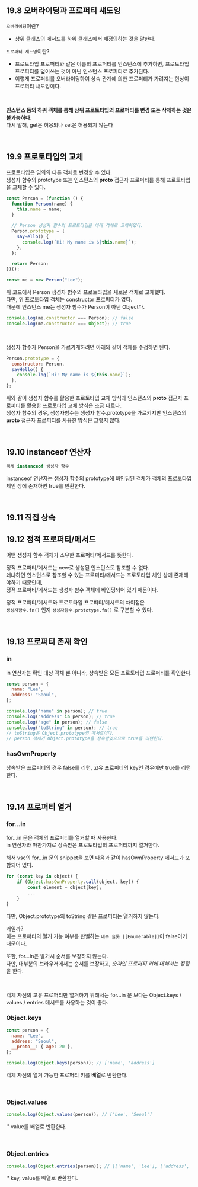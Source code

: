 ## 19.8 오버라이딩과 프로퍼티 섀도잉

`오버라이딩`이란? <br>

- 상위 클래스의 메서드를 하위 클래스에서 재정의하는 것을 말한다.

`프로퍼티 섀도잉`이란? <br>

- 프로토타입 프로퍼티와 같은 이름의 프로퍼티를 인스턴스에 추가하면, 프로토타입 프로퍼티를 덮어쓰는 것이 아닌 인스턴스 프로퍼티로 추가된다.
- 이렇게 프로퍼티를 오버라이딩하여 상속 관계에 의한 프로퍼티가 가려지는 현상이 프로퍼티 섀도잉이다.

<br>

**인스턴스 등의 하위 객체를 통해 상위 프로토타입의 프로퍼티를 변경 또는 삭제하는 것은 불가능하다.** <br>
다시 말해, get은 허용되나 set은 허용되지 않는다

<br>

## 19.9 프로토타입의 교체

프로토타입은 임의의 다른 객체로 변경할 수 있다. <br>
생성자 함수의 prototype 또는 인스턴스의 **proto** 접근자 프로퍼티를 통해 프로토타입을 교체할 수 있다.

```js
const Person = (function () {
  function Person(name) {
    this.name = name;
  }

  // Person 생성자 함수의 프로토타입을 아래 객체로 교체하였다.
  Person.prototype = {
    sayHello() {
      console.log(`Hi! My name is ${this.name}`);
    },
  };

  return Person;
})();

const me = new Person("Lee");
```

위 코드에서 Person 생성자 함수의 프로토타입을 새로운 객체로 교체했다. <br>
다만, 위 프로토타입 객체는 constructor 프로퍼티가 없다. <br>
때문에 인스턴스 me는 생성자 함수가 Person이 아닌 Object다.

```js
console.log(me.constructor === Person); // false
console.log(me.constructor === Object); // true
```

<br>

생성자 함수가 Person을 가르키게하려면 아래와 같이 객체를 수정하면 된다.

```js
Person.prototype = {
  constructor: Person,
  sayHello() {
    console.log(`Hi! My name is ${this.name}`);
  },
};
```

위와 같이 생성자 함수를 활용한 프로토타입 교체 방식과 인스턴스의 **proto** 접근자 프로퍼티를 활용한 프로토타입 교체 방식은 조금 다르다. <br>
생성자 함수의 경우, 생성자함수는 생성자 함수.prototype을 가르키지만 인스턴스의 **proto** 접근자 프로퍼티를 사용한 방식은 그렇지 않다. <br>

<br>

## 19.10 instanceof 연산자

```js
객체 instanceof 생성자 함수
```

instanceof 연산자는 생성자 함수의 prototype에 바인딩된 객체가 객체의 프로토타입 체인 상에 존재하면 true를 반환한다. <br>

<br>

## 19.11 직접 상속

## 19.12 정적 프로퍼티/메서드

어떤 생성자 함수 객체가 소유한 프로퍼티/메서드를 뜻한다.

정적 프로퍼티/메서드는 new로 생성된 인스턴스도 참조할 수 없다. <br>
왜냐하면 인스턴스로 참조할 수 있는 프로퍼티/메서드는 프로토타입 체인 상에 존재해야하기 때문인데, <br>
정적 프로퍼티/메서드는 생성자 함수 객체에 바인딩되어 있기 때문이다.

정적 프로퍼티/메서드와 프로토타입 프로퍼티/메서드의 차이점은 <br>
`생성자함수.fn()` 인지 `생성자함수.prototype.fn()` 로 구분할 수 있다.

<br>

## 19.13 프로퍼티 존재 확인

### in

in 연산자는 확인 대상 객체 뿐 아니라, 상속받은 모든 프로토타입 프로퍼티를 확인한다.

```js
const person = {
  name: "Lee",
  address: "Seoul",
};

console.log("name" in person); // true
console.log("address" in person); // true
console.log("age" in person); // false
console.log("toString" in person); // true
// toString은 Object.prototype의 메서드이다.
// person 객체가 Object.prototype을 상속받았으므로 true를 리턴한다.
```

### hasOwnProperty

상속받은 프로퍼티의 경우 false를 리턴, 고유 프로퍼티의 key인 경우에만 true를 리턴한다.

<br>

## 19.14 프로퍼티 열거

### for...in

for...in 문은 객체의 프로퍼티를 열거할 때 사용한다. <br>
in 연산자와 마찬가지로 상속받은 프로토타입의 프로퍼티까지 열거한다.

해서 vsc의 for...in 문의 snippet을 보면 다음과 같이 hasOwnProperty 메서드가 포함되어 있다.

```js
for (const key in object) {
    if (Object.hasOwnProperty.call(object, key)) {
        const element = object[key];
        ...
    }
}
```

다만, Object.prototype의 toString 같은 프로퍼티는 열거하지 않는다. <br>

왜일까? <br>
이는 프로퍼티의 열거 가능 여부를 판별하는 `내부 슬롯 [[Enumerable]]`이 false이기 때문이다.

또한, for...in은 열거시 순서를 보장하지 않는다. <br>
다만, 대부분의 브라우저에서는 순서를 보장하고, *숫자인 프로퍼티 키에 대해서는 정렬*을 한다.

<br>

객체 자신의 고유 프로퍼티만 열거하기 위해서는 for...in 문 보다는 Object.keys / values / entries 메서드를 사용하는 것이 좋다.

### Object.keys

```js
const person = {
  name: "Lee",
  address: "Seoul",
  __proto__: { age: 20 },
};

console.log(Object.keys(person)); // ['name', 'address']
```

객체 자신의 열거 가능한 프로퍼티 키를 **배열**로 반환한다.

<br>

### Object.values

```js
console.log(Object.values(person)); // ['Lee', 'Seoul']
```

'' value를 배열로 반환한다.

<br>

### Object.entries

```js
console.log(Object.entries(person)); // [['name', 'Lee'], ['address', 'Seoul']]
```

'' key, value를 배열로 반환한다.
